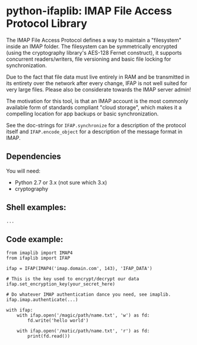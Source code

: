 # python-ifaplib: IMAP File Access Protocol Library

The IMAP File Access Protocol defines a way to maintain a "filesystem" inside
an IMAP folder. The filesystem can be symmetrically encrypted (using the
cryptography library's AES-128 Fernet construct), it supports concurrent
readers/writers, file versioning and basic file locking for synchronization.

Due to the fact that file data must live entirely in RAM and be transmitted in
its entirety over the network after every change, IFAP is not well suited for
very large files. Please also be considerate towards the IMAP server admin!

The motivation for this tool, is that an IMAP account is the most commonly
available form of standards compliant "cloud storage", which makes it a
compelling location for app backups or basic synchronization.

See the doc-strings for `IFAP.synchronize` for a description of the protocol
itself and `IFAP.encode_object` for a description of the message format in
IMAP.


## Dependencies

You will need:

   * Python 2.7 or 3.x (not sure which 3.x)
   * cryptography


## Shell examples:

    ...
 
## Code example:

    from imaplib import IMAP4
    from ifaplib import IFAP
  
    ifap = IFAP(IMAP4('imap.domain.com', 143), 'IFAP_DATA')

    # This is the key used to encrypt/decrypt our data
    ifap.set_encryption_key(your_secret_here)

    # Do whatever IMAP authentication dance you need, see imaplib.
    ifap.imap.authenticate(...)

    with ifap:
        with ifap.open('/magic/path/name.txt', 'w') as fd:
            fd.write('hello world')

        with ifap.open('/matic/path/name.txt', 'r') as fd:
            print(fd.read())

